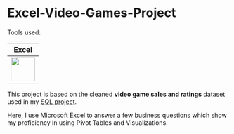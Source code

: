 # Excel-Video-Games-Project

Tools used:

| Excel |
| ----- |
| <img src="https://github.com/rml-lee/Excel-Video-Games-Project/assets/160198611/ef3f76cf-cc05-45cd-a673-f9b82b77b3a1" width="55" height="55"/> |

This project is based on the cleaned **video game sales and ratings** dataset used in my [SQL project](https://github.com/rml-lee/MYSQL-Tableau-Video-Games-Project). 

Here, I use Microsoft Excel to answer a few business questions which show my proficiency in using Pivot Tables and Visualizations.
